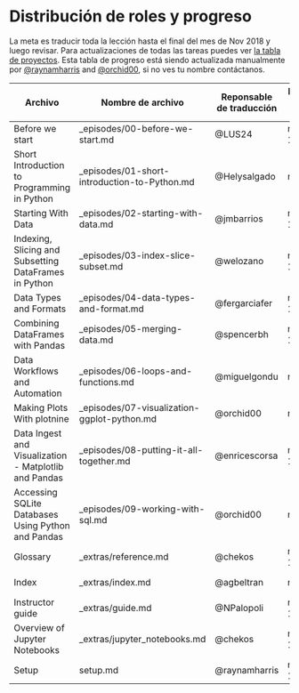 # Distribución de roles y progreso

La meta es traducir toda la lección hasta el final del mes de Nov 2018 y luego revisar. Para actualizaciones de todas las tareas puedes ver [la tabla de proyectos](https://github.com/Carpentries-ES/python-ecology-lesson-es/projects/1). Esta tabla de progreso está siendo actualizada manualmente por [@raynamharris](https://github.com/raynamharris) and [@orchid00](https://github.com/orchid00), si no ves tu nombre contáctanos.

Archivo | Nombre de archivo | Reponsable de traducción | Fecha de inicio | Fecha de entrega | Responsable de revisión | Fecha de inicio | Fecha de entrega
--- | --- | --- | --- | --- | --- | --- | --- 
Before we start | _episodes/00-before-we-start.md | @LUS24 | nov 10 | nov 11 | @spereyra @orchid00| nov 13 | nov 17
Short Introduction to Programming in Python | _episodes/01-short-introduction-to-Python.md | @Helysalgado | nov 9 | nov 14 | @ComplejoC @orchid00 | nov 16 | nov 20
Starting With Data | _episodes/02-starting-with-data.md | @jmbarrios  | nov 10 | nov 19 |||
Indexing, Slicing and Subsetting DataFrames in Python | _episodes/03-index-slice-subset.md | @welozano  | nov 10 | |@orchid00| nov 11 |
Data Types and Formats | _episodes/04-data-types-and-format.md |  @fergarciafer  | nov 10 | nov 15 | @orchid00 | nov 12 | nov 17
Combining DataFrames with Pandas | _episodes/05-merging-data.md | @spencerbh | nov 12 | nov 15 | @arredondo23 ||
Data Workflows and Automation | _episodes/06-loops-and-functions.md | @miguelgondu  | nov 9 | nov 18 | @fergarciafer | nov 19 |
Making Plots With plotnine | _episodes/07-visualization-ggplot-python.md | @orchid00 | nov10  | nov 12 | @LauCIFASIS | nov 12 |
Data Ingest and Visualization - Matplotlib and Pandas | _episodes/08-putting-it-all-together.md | @enricescorsa | nov 11 | nov 12 | @chekos | nov 13 |
Accessing SQLite Databases Using Python and Pandas | _episodes/09-working-with-sql.md | @orchid00 | nov 9 | nov10| @rzayas | nov 13 ||
Glossary | _extras/reference.md | @chekos | nov 12 | nov 13 | @arredondo23 | nov 13 ||
Index | _extras/index.md | @agbeltran | nov 9 | nov 11 | @orchid00 | nov 12 | nov 12|
Instructor guide | _extras/guide.md | @NPalopoli | nov 12  | | @Helysalgado |||
Overview of Jupyter Notebooks | _extras/jupyter_notebooks.md | @chekos | nov 12 | nov 15 | @miguelgondu |||
Setup | setup.md | @raynamharris | nov 12 | nov 12 | @orchid00 | nov 13 | nov 17|
